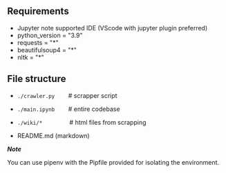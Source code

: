 ## Requirements

- Jupyter note supported IDE (VScode with jupyter plugin preferred)
- python_version = "3.9"
- requests = "\*"
- beautifulsoup4 = "\*"
- nltk = "\*"

## File structure

- `./crawler.py` &nbsp;&nbsp;&nbsp;&nbsp;&nbsp;&nbsp; # scrapper script
- `./main.ipynb` &nbsp;&nbsp;&nbsp;&nbsp;&nbsp;&nbsp; # entire codebase
- `./wiki/*` &nbsp;&nbsp;&nbsp;&nbsp;&nbsp;&nbsp;&nbsp;&nbsp;&nbsp;&nbsp;&nbsp;&nbsp;&nbsp;&nbsp; # html files from scrapping

- README.md (markdown)

**_Note_**

You can use pipenv with the Pipfile provided for isolating the environment.
